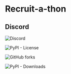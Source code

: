 # Recruit-a-thon

## Discord
![Discord](https://img.shields.io/discord/760088481224851476?label=DISCORD&logo=discord&logoColor=green&style=for-the-badge)

![PyPI - License](https://img.shields.io/pypi/l/notifly?color=red&style=for-the-badge&logo=github)

![GitHub forks](https://img.shields.io/github/forks/rexdivakar/telegram-notifly?color=orange&label=Forks&logo=github&style=for-the-badge)

![PyPI - Downloads](https://img.shields.io/pypi/dm/notifly?color=green&style=for-the-badge&logo=github)

